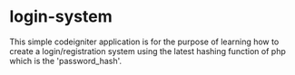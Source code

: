 # login-system

This simple codeigniter application is for the purpose of learning how to create a login/registration system using the latest hashing function of php which is the 'password_hash'.
